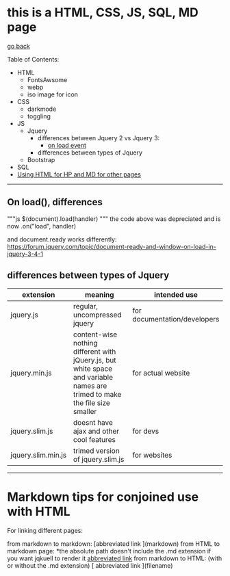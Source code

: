 # this is a HTML, CSS, JS, SQL, MD page

[go back](../../)


Table of Contents:
- HTML
  - FontsAwsome
  - webp
  - iso image for icon 
- CSS
  - darkmode
  - toggling
- JS
  - Jquery
    - differences between Jquery 2 vs Jquery 3:
      - [on load event](#onload)
    - differences between types of Jquery
  - Bootstrap
- SQL
- [Using HTML for HP and MD for other pages](#mdtips)






---
<a id = "cpp14"></a>

## On load(), differences

"""js
$(document).load(handler)
"""
the code above was depreciated and is now .on("load", handler)

and document.ready works differently:
https://forum.jquery.com/topic/document-ready-and-window-on-load-in-jquery-3-4-1

<a id = "JqueryType"></a>

## differences between types of Jquery

| extension | meaning | intended use |
|---|---|---|
| jquery.js | regular, uncompressed jquery | for documentation/developers |
|jquery.min.js | content-wise nothing different with jQuery.js, but white space and variable names are trimed to make the file size smaller | for actual website |
| jquery.slim.js | doesnt have ajax and other cool features | for devs |
| jquery.slim.min.js | trimed version of jquery.slim.js | for websites |



---
<a id = "mdtips"></a>

# Markdown tips for conjoined use with HTML

For linking different pages:

  from markdown to markdown:
    \[abbreviated link \](markdown)
  from HTML to markdown page: 
    *the absolute path doesn't include the .md extension if you want jqkuell to render it
    <a href="https://absolute_path_to_markdown_page"> abbreviated link<a/>
  from markdown to HTML: (with or without the .md extension)
  \[ abbreviated link \](filename)
